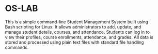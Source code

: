 # OS-LAB
This is a simple command-line Student Management System built using Bash scripting for Linux.
It allows administrators to add, update, and manage student details, courses, and attendance.
Students can log in to view their profiles, course enrollments, attendance, and grades.
All data is stored and processed using plain text files with standard file handling commands.
